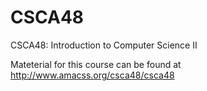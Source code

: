 # CSCA48
CSCA48: Introduction to Computer Science II

Mateterial for this course can be found at http://www.amacss.org/csca48/csca48
